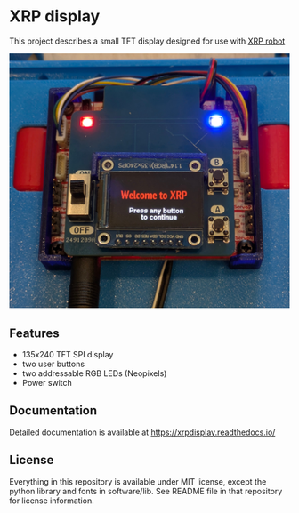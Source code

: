 # XRP display
This project describes a small TFT display designed for use  with [XRP robot](https://experientialrobotics.org/)

![Main view](https://github.com/shurik179/XRPdisplay/blob/main/docs/images/main.jpg)

## Features

* 135x240 TFT SPI display
* two user buttons
* two addressable RGB LEDs (Neopixels)
* Power switch

## Documentation 
Detailed documentation is available at https://xrpdisplay.readthedocs.io/

## License
Everything in this repository is available under MIT license, except the python library and fonts in software/lib. See README file in that repository for license information. 

